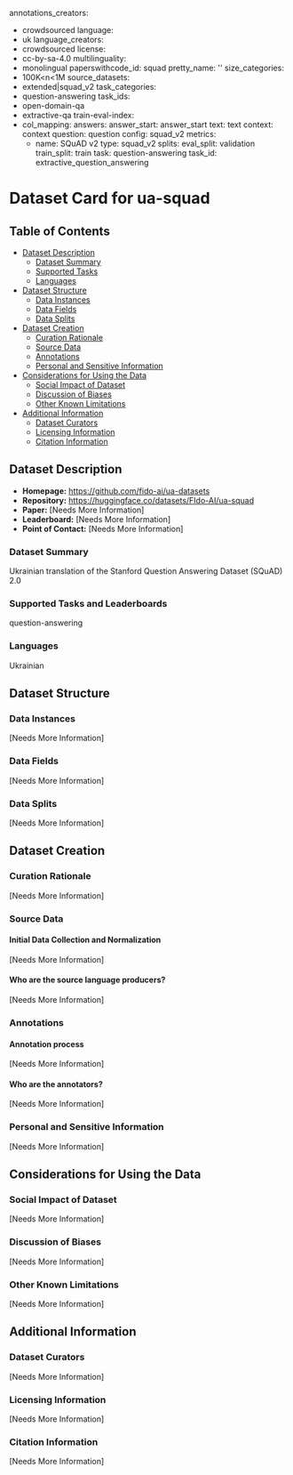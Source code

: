 annotations_creators:
- crowdsourced
language:
- uk
language_creators:
- crowdsourced
license:
- cc-by-sa-4.0
multilinguality:
- monolingual
paperswithcode_id: squad
pretty_name: ''
size_categories:
- 100K<n<1M
source_datasets:
- extended|squad_v2
task_categories:
- question-answering
task_ids:
- open-domain-qa
- extractive-qa
train-eval-index:
- col_mapping:
    answers:
      answer_start: answer_start
      text: text
    context: context
    question: question
  config: squad_v2
  metrics:
  - name: SQuAD v2
    type: squad_v2
  splits:
    eval_split: validation
    train_split: train
  task: question-answering
  task_id: extractive_question_answering

# Dataset Card for ua-squad

## Table of Contents
- [Dataset Description](#dataset-description)
  - [Dataset Summary](#dataset-summary)
  - [Supported Tasks](#supported-tasks-and-leaderboards)
  - [Languages](#languages)
- [Dataset Structure](#dataset-structure)
  - [Data Instances](#data-instances)
  - [Data Fields](#data-instances)
  - [Data Splits](#data-instances)
- [Dataset Creation](#dataset-creation)
  - [Curation Rationale](#curation-rationale)
  - [Source Data](#source-data)
  - [Annotations](#annotations)
  - [Personal and Sensitive Information](#personal-and-sensitive-information)
- [Considerations for Using the Data](#considerations-for-using-the-data)
  - [Social Impact of Dataset](#social-impact-of-dataset)
  - [Discussion of Biases](#discussion-of-biases)
  - [Other Known Limitations](#other-known-limitations)
- [Additional Information](#additional-information)
  - [Dataset Curators](#dataset-curators)
  - [Licensing Information](#licensing-information)
  - [Citation Information](#citation-information)

## Dataset Description

- **Homepage:** https://github.com/fido-ai/ua-datasets
- **Repository:** https://huggingface.co/datasets/FIdo-AI/ua-squad
- **Paper:** [Needs More Information]
- **Leaderboard:** [Needs More Information]
- **Point of Contact:** [Needs More Information]

### Dataset Summary

Ukrainian translation of the Stanford Question Answering Dataset (SQuAD) 2.0

### Supported Tasks and Leaderboards

question-answering

### Languages

Ukrainian

## Dataset Structure

### Data Instances

[Needs More Information]

### Data Fields

[Needs More Information]

### Data Splits

[Needs More Information]

## Dataset Creation

### Curation Rationale

[Needs More Information]

### Source Data

#### Initial Data Collection and Normalization

[Needs More Information]

#### Who are the source language producers?

[Needs More Information]

### Annotations

#### Annotation process

[Needs More Information]

#### Who are the annotators?

[Needs More Information]

### Personal and Sensitive Information

[Needs More Information]

## Considerations for Using the Data

### Social Impact of Dataset

[Needs More Information]

### Discussion of Biases

[Needs More Information]

### Other Known Limitations

[Needs More Information]

## Additional Information

### Dataset Curators

[Needs More Information]

### Licensing Information

[Needs More Information]

### Citation Information

[Needs More Information]
